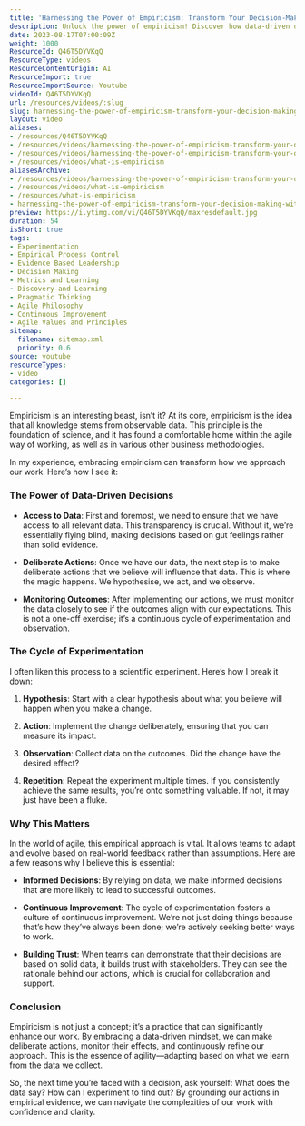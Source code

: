 ```yaml
---
title: 'Harnessing the Power of Empiricism: Transform Your Decision-Making with Data-Driven Insights'
description: Unlock the power of empiricism! Discover how data-driven decisions can transform your agile approach and foster continuous improvement in your work.
date: 2023-08-17T07:00:09Z
weight: 1000
ResourceId: Q46T5DYVKqQ
ResourceType: videos
ResourceContentOrigin: AI
ResourceImport: true
ResourceImportSource: Youtube
videoId: Q46T5DYVKqQ
url: /resources/videos/:slug
slug: harnessing-the-power-of-empiricism-transform-your-decision-making-with-data-driven-insights-Q46T5DYVKqQ
layout: video
aliases:
- /resources/Q46T5DYVKqQ
- /resources/videos/harnessing-the-power-of-empiricism-transform-your-decision-making-with-data-driven-insights-Q46T5DYVKqQ
- /resources/videos/harnessing-the-power-of-empiricism-transform-your-decision-making-with-data-driven-insights
- /resources/videos/what-is-empiricism
aliasesArchive:
- /resources/videos/harnessing-the-power-of-empiricism-transform-your-decision-making-with-data-driven-insights
- /resources/videos/what-is-empiricism
- /resources/what-is-empiricism
- harnessing-the-power-of-empiricism-transform-your-decision-making-with-data-driven-insights-Q46T5DYVKqQ
preview: https://i.ytimg.com/vi/Q46T5DYVKqQ/maxresdefault.jpg
duration: 54
isShort: true
tags:
- Experimentation
- Empirical Process Control
- Evidence Based Leadership
- Decision Making
- Metrics and Learning
- Discovery and Learning
- Pragmatic Thinking
- Agile Philosophy
- Continuous Improvement
- Agile Values and Principles
sitemap:
  filename: sitemap.xml
  priority: 0.6
source: youtube
resourceTypes:
- video
categories: []

---
```

Empiricism is an interesting beast, isn’t it? At its core, empiricism is the idea that all knowledge stems from observable data. This principle is the foundation of science, and it has found a comfortable home within the agile way of working, as well as in various other business methodologies. 

In my experience, embracing empiricism can transform how we approach our work. Here’s how I see it:

### The Power of Data-Driven Decisions

- **Access to Data**: First and foremost, we need to ensure that we have access to all relevant data. This transparency is crucial. Without it, we’re essentially flying blind, making decisions based on gut feelings rather than solid evidence.
  
- **Deliberate Actions**: Once we have our data, the next step is to make deliberate actions that we believe will influence that data. This is where the magic happens. We hypothesise, we act, and we observe. 

- **Monitoring Outcomes**: After implementing our actions, we must monitor the data closely to see if the outcomes align with our expectations. This is not a one-off exercise; it’s a continuous cycle of experimentation and observation.

### The Cycle of Experimentation

I often liken this process to a scientific experiment. Here’s how I break it down:

1. **Hypothesis**: Start with a clear hypothesis about what you believe will happen when you make a change.
  
2. **Action**: Implement the change deliberately, ensuring that you can measure its impact.

3. **Observation**: Collect data on the outcomes. Did the change have the desired effect? 

4. **Repetition**: Repeat the experiment multiple times. If you consistently achieve the same results, you’re onto something valuable. If not, it may just have been a fluke.

### Why This Matters

In the world of agile, this empirical approach is vital. It allows teams to adapt and evolve based on real-world feedback rather than assumptions. Here are a few reasons why I believe this is essential:

- **Informed Decisions**: By relying on data, we make informed decisions that are more likely to lead to successful outcomes.

- **Continuous Improvement**: The cycle of experimentation fosters a culture of continuous improvement. We’re not just doing things because that’s how they’ve always been done; we’re actively seeking better ways to work.

- **Building Trust**: When teams can demonstrate that their decisions are based on solid data, it builds trust with stakeholders. They can see the rationale behind our actions, which is crucial for collaboration and support.

### Conclusion

Empiricism is not just a concept; it’s a practice that can significantly enhance our work. By embracing a data-driven mindset, we can make deliberate actions, monitor their effects, and continuously refine our approach. This is the essence of agility—adapting based on what we learn from the data we collect.

So, the next time you’re faced with a decision, ask yourself: What does the data say? How can I experiment to find out? By grounding our actions in empirical evidence, we can navigate the complexities of our work with confidence and clarity.
